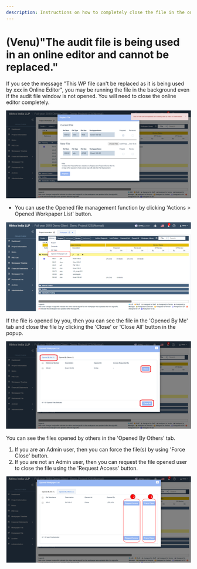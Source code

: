 ```yaml
---
description: Instructions on how to completely close the file in the online editor.
---
```


# \(Venu\)"The audit file is being used in an online editor and cannot be replaced."

‌If you see the message "This WP file can't be replaced as it is being used by xxx in Online Editor", you may be running the file in the background even if the audit file window is not opened. You will need to close the online editor completely.

![](../.gitbook/assets/replace-file-8.png)

* You can use the Opened file management function by clicking 'Actions &gt; Opened Workpaper List' button.

![](../.gitbook/assets/replace-file-11.png)

If the file is opened by you, then you can see the file in the 'Opened By Me' tab and close the file by clicking the 'Close' or 'Close All' button in the popup.

![](../.gitbook/assets/replace-file-9.png)

You can see the files opened by others in the 'Opened By Others' tab.

1. If you are an Admin user, then you can force the file\(s\) by using 'Force Close' button.
2. If you are not an Admin user, then you can request the file opened user to close the file using the 'Request Access' button.

![](../.gitbook/assets/replace-file-10.png)


